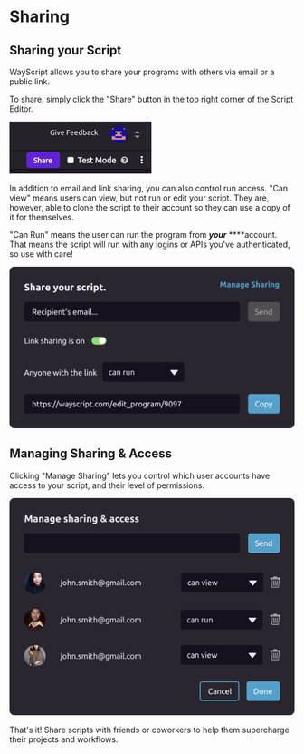 # Sharing

## Sharing your Script

WayScript allows you to share your programs with others via email or a public link.

To share, simply click the "Share" button in the top right corner of the Script Editor.

![Clicking the &quot;Share&quot; button opens the Share modal.](../.gitbook/assets/screen-shot-2019-11-18-at-9.39.55-am.png)

In addition to email and link sharing, you can also control run access. "Can view" means users can view, but not run or edit your script. They are, however, able to clone the script to their account so they can use a copy of it for themselves.

"Can Run" means the user can run the program from _**your**_ ****account. That means the script will run with any logins or APIs you've authenticated, so use with care!

![Pressing &quot;Copy&quot; copies the public link to your clipboard.](../.gitbook/assets/sharemodal.png)

## Managing Sharing & Access

Clicking "Manage Sharing" lets you control which user accounts have access to your script, and their level of permissions. 

![You can add or delete more users here.](../.gitbook/assets/manageshare.png)

That's it! Share scripts with friends or coworkers to help them supercharge their projects and workflows.

